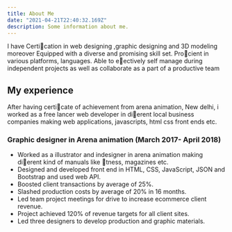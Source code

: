 ```yaml
---
title: About Me
date: "2021-04-21T22:40:32.169Z"
description: Some information about me.
---
```


I have Certication in web designing ,graphic designing and 3D modeling 
moreover Equipped with a diverse and promising skill set. Procient in 
various platforms, languages. Able to eectively self manage during 
independent projects as well as collaborate as a part of a productive team

## My experience

After having certicate of achievement from arena animation, New delhi, i 
worked as a free lancer web developer in dierent local business companies 
making web applications, javascripts, html css front ends etc. 



### Graphic designer in Arena animation (March 2017- April 2018) 


- Worked as a illustrator and indesigner in arena animation making dierent 
kind of manuals like tness, magazines etc.
- Designed and developed front end in HTML, CSS, JavaScript, JSON and 
Bootstrap and used web API.
- Boosted client transactions by average of 25%.
- Slashed production costs by average of 20% in 16 months.
- Led team project meetings for drive to increase ecommerce client revenue. 
- Project achieved 120% of revenue targets for all client sites. 
- Led three designers to develop production and graphic materials.
